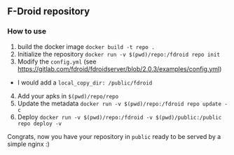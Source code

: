 ## F-Droid repository

### How to use

1. build the docker image `docker build -t repo .`
2. Initialize the repository `docker run -v $(pwd)/repo:/fdroid repo init`
3. Modify the `config.yml` (see https://gitlab.com/fdroid/fdroidserver/blob/2.0.3/examples/config.yml)

- I would add a `local_copy_dir: /public/fdroid`

4. Add your apks in `$(pwd)/repo/repo`
5. Update the metadata `docker run -v $(pwd)/repo:/fdroid repo update -c`
6. Deploy `docker run -v $(pwd)/repo:/fdroid -v $(pwd)/public:/public repo deploy -v`

Congrats, now you have your repository in `public` ready to be served by a simple nginx :)
